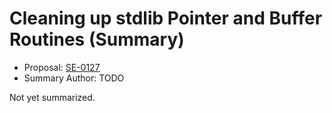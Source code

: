 # Cleaning up stdlib Pointer and Buffer Routines (Summary)

* Proposal: [SE-0127](https://github.com/apple/swift-evolution/blob/main/proposals/0127-cleaning-up-stdlib-ptr-buffer.md)
* Summary Author: TODO

Not yet summarized.
